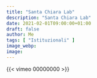 ```yaml
---
title: "Santa Chiara Lab"
description: "Santa Chiara Lab"
date: 2021-02-01T09:00:00+01:00
draft: false
author: Me
tags: [ "Istituzionali" ]
image_webp:
image:
---
```


{{< vimeo 00000000 >}}
